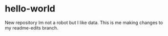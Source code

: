 # hello-world
New repository
Im not a robot but I like data.
This is me making changes to my readme-edits branch.
